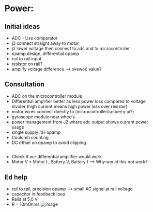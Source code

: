 # Power:
## Initial ideas
- ADC - Use comparator
- j3 connect straight away to motor
- j2 lower voltage then connect to adc and to microcontroller
- opamp design, differential opamp
- rail to rail input
- resistor on rail?
- amplify voltage difference --> skewed value?
## Consultation
- ADC on the microcontroller module
- Differential amplifier better as less power loss compared to voltage divider (high current means high power loss over resistor)
- motor wires connect directly to (microcontroller/rasberry pi?)
- gyroscope module near wheels
- power management from J2 where adc output shows current power usage
- single supply rail opamp
- Coulomb counting
- DC offset on opamp to avoid clipping
##
- Check if our differential amplifier would work
- Motor V * Motor I , Battery V,  Battery I --> Why would this not work?
## Ed help
- rail to rail, precision opamp --> small AC signal at rail voltage
- capacitor in feedback loop
- Rails at 5,0 V
- R = 10mOhms
  ![image](https://github.com/mxwlc/ee2project-2024-robot-power/assets/54540123/99bce9d5-42c1-4a13-b07d-823b29d5a97d)
